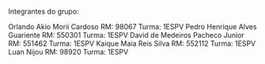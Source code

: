 Integrantes do grupo:

Orlando Akio Morii Cardoso RM: 98067 Turma: 1ESPV
Pedro Henrique Alves Guariente RM: 550301 Turma: 1ESPV
David de Medeiros Pacheco Junior RM: 551462 Turma: 1ESPV 
Kaique Maia Reis Silva RM: 552112 Turma: 1ESPV
Luan Nijou RM: 98920 Turma: 1ESPV